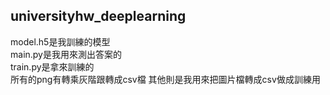## universityhw_deeplearning  
 model.h5是我訓練的模型  
 main.py是我用來測出答案的  
 train.py是拿來訓練的  
 所有的png有轉乘灰階跟轉成csv檔
 其他則是我用來把圖片檔轉成csv做成訓練用  
 
